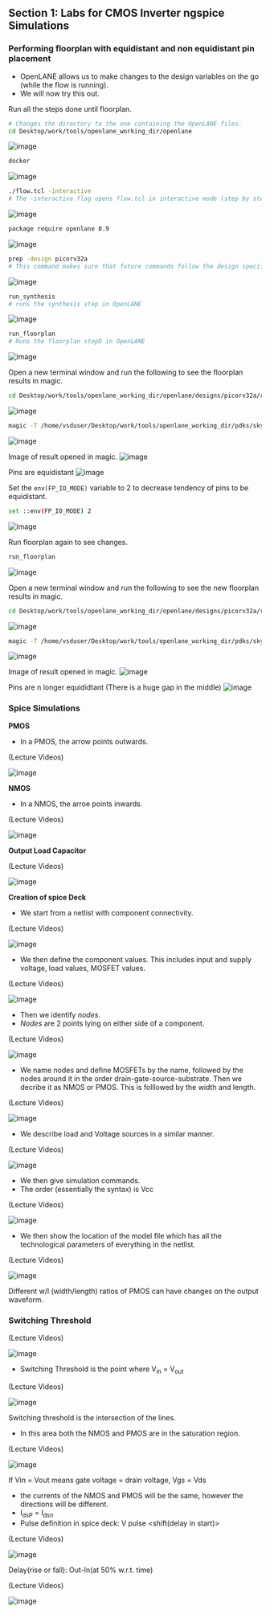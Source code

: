## Section 1: Labs for CMOS Inverter ngspice Simulations

### Performing floorplan with equidistant and non equidistant pin placement

* OpenLANE allows us to make changes to the design variables on the go (while the flow is running).
* We will now try this out.

Run all the steps done until floorplan.

```bash
# Changes the directory to the one containing the OpenLANE files.
cd Desktop/work/tools/openlane_working_dir/openlane
```
![image](https://github.com/user-attachments/assets/fbb23858-d0df-4cec-9b94-52053b694459)

```bash
docker
```
![image](https://github.com/user-attachments/assets/02bb0199-cbe7-4bde-aa7a-82261d6e6e67)

```bash 
./flow.tcl -interactive
# The -interactive flag opens flow.tcl in interactive mode (step by step)
```
![image](https://github.com/user-attachments/assets/2836052d-1cc9-4851-8981-7d44253c4e6b)

```bash
package require openlane 0.9
```
![image](https://github.com/user-attachments/assets/c2c4679b-d038-422d-9aac-ec5a1d4036ce)

```bash
prep -design picorv32a
# This command makes sure that future commands follow the design specifications as set in picorv32a
```
![image](https://github.com/user-attachments/assets/8bff71ec-e81c-40ef-b4e3-0a801266626c)

```bash
run_synthesis
# runs the synthesis step in OpenLANE
```
![image](https://github.com/user-attachments/assets/00002ff0-0a00-47f6-8eb8-7a646b537a1a)

```bash
run_floorplan
# Runs the floorplan stepD in OpenLANE
```
![image](https://github.com/user-attachments/assets/e72d250a-ac8c-46f2-aebd-03f1fb173dfe)

Open a new terminal window and run the following to see the floorplan results in magic.

```bash
cd Desktop/work/tools/openlane_working_dir/openlane/designs/picorv32a/runs/31-01_18-27/results/floorplan/
```
![image](https://github.com/user-attachments/assets/678f760c-d3b0-475e-9678-52bf448bb623)

```bash
magic -T /home/vsduser/Desktop/work/tools/openlane_working_dir/pdks/sky130A/libs.tech/magic/sky130A.tech lef read ../../tmp/merged.lef def read picorv32a.floorplan.def &
```
![image](https://github.com/user-attachments/assets/8d73ba73-6bca-4a39-8040-aa178d140d64)

Image of result opened in magic.
![image](https://github.com/user-attachments/assets/bd2d320e-567a-4dda-8494-b63817c45030)

Pins are equidistant
![image](https://github.com/user-attachments/assets/bd481f3e-43ea-4ce4-b851-cf4710da649a)

Set the `env(FP_IO_MODE)` variable to 2 to decrease tendency of pins to be equidistant.
```bash
set ::env(FP_IO_MODE) 2
```
![image](https://github.com/user-attachments/assets/d49d98f9-8cca-417e-94bd-c75988d683b2)

Run floorplan again to see changes.
```bash
run_floorplan
```
![image](https://github.com/user-attachments/assets/b78a292c-7715-4311-a23a-727d83cec469)

Open a new terminal window and run the following to see the new floorplan results in magic.

```bash
cd Desktop/work/tools/openlane_working_dir/openlane/designs/picorv32a/runs/31-01_18-27/results/floorplan/
```
![image](https://github.com/user-attachments/assets/678f760c-d3b0-475e-9678-52bf448bb623)

```bash
magic -T /home/vsduser/Desktop/work/tools/openlane_working_dir/pdks/sky130A/libs.tech/magic/sky130A.tech lef read ../../tmp/merged.lef def read picorv32a.floorplan.def &
```
![image](https://github.com/user-attachments/assets/c7424933-ed5c-4834-a0df-64c492d68fd0)

Image of result opened in magic.
![image](https://github.com/user-attachments/assets/73cd7347-6241-4222-ab53-9e8a98ded4ef)

Pins are n longer equididtant (There is a huge gap in the middle)
![image](https://github.com/user-attachments/assets/0e80b5f0-935d-4e02-9268-a20736e64b7a)

### Spice Simulations

**PMOS**

* In a PMOS, the arrow points outwards.

(Lecture Videos)

![image](https://github.com/user-attachments/assets/231e003d-92c5-4c4a-b065-c0d04bd8d162)

**NMOS**

* In a NMOS, the arroe points inwards.
 
(Lecture Videos)

![image](https://github.com/user-attachments/assets/382de0de-a60e-4422-b8bc-ca73b24a4568)

**Output Load Capacitor**

(Lecture Videos)

![image](https://github.com/user-attachments/assets/f337a38a-c047-4d1f-9758-79263e182695)

**Creation of spice Deck**
* We start from a netlist with component connectivity.

(Lecture Videos)

![image](https://github.com/user-attachments/assets/c9f94883-7ea1-4864-962f-e6cfa9d2bc38)

* We then define the component values. This includes input and supply voltage, load values, MOSFET values.

(Lecture Videos)

![image](https://github.com/user-attachments/assets/8d2d17b1-14c4-4c60-b2ac-27e665b92cc6)

* Then we identify *nodes*.
* *Nodes* are 2 points lying on either side of a component.

(Lecture Videos)

![image](https://github.com/user-attachments/assets/f8d87ac8-72f8-49f7-8dc2-3d3af7ce4a48)

* We name nodes and define MOSFETs by the name, followed by the nodes around it in the order drain-gate-source-substrate. Then we decribe it as NMOS or PMOS. This is folllowed by the width and length.

(Lecture Videos)

![image](https://github.com/user-attachments/assets/28c2da0e-71dd-4fc3-843d-bab5cd6b1304)

* We describe load and Voltage sources in a similar manner.

(Lecture Videos)

![image](https://github.com/user-attachments/assets/075a7473-dac9-48f3-85d2-92b1ee1a3419)

* We then give simulation commands.
* The order (essentially the syntax) is Vcc <from> <to> <in steps of>

(Lecture Videos)

![image](https://github.com/user-attachments/assets/e13d1929-cee2-4dd6-8a31-ac7738c31a78)

* We then show the location of the model file which has all the technological parameters of everything in the netlist.

(Lecture Videos)

![image](https://github.com/user-attachments/assets/c73c6e71-83c7-4ba1-a3a9-f6facd18ad87)

Different w/l (width/length) ratios of PMOS can have changes on the output waveform.

### Switching Threshold

(Lecture Videos)

![image](https://github.com/user-attachments/assets/d87830aa-c277-486f-bfad-b27ae7c8c8f7)

* Switching Threshold is the point where V<sub>in</sub> = V<sub>out</sub>

(Lecture Videos)

![image](https://github.com/user-attachments/assets/0719b00b-6d26-4fcf-96d8-03473785e542)

Switching threshold is the intersection of the lines.
* In this area both the NMOS and PMOS are in the saturation region.

(Lecture Videos)

![image](https://github.com/user-attachments/assets/56efd70a-d3cf-444b-81f8-7cfbd165fd90)

If Vin = Vout means gate voltage = drain voltage, Vgs = Vds
* the currents of the NMOS and PMOS will be the same, however the directions will be different.
* I<sub>dsP</sub> = I<sub>dsn</sub>
* Pulse definition in spice deck: V <location based on nodes> pulse <start voltage> <end voltage> <shift(delay in start)> <rise time> <fall time> <pulse width> <width of complete cycle>

(Lecture Videos)

![image](https://github.com/user-attachments/assets/807ae7ff-cc9b-4995-a8cc-8813ebe985ea)

Delay(rise or fall): Out-In(at 50% w.r.t. time)

(Lecture Videos)

![image](https://github.com/user-attachments/assets/1891d848-73a1-495b-8882-5fdd498b0d71)



